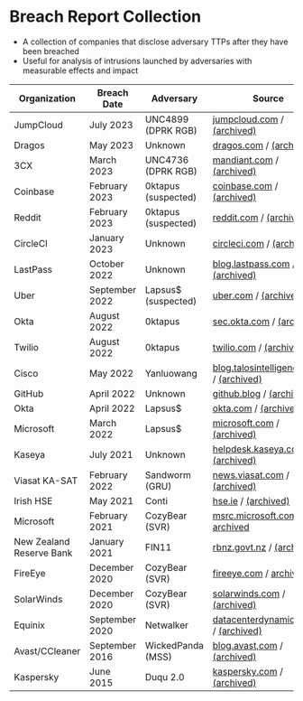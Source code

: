 # Breach Report Collection
- A collection of companies that disclose adversary TTPs after they have been breached
- Useful for analysis of intrusions launched by adversaries with measurable effects and impact

| Organization | Breach Date | Adversary | Source |
|---|---|---|---|
| JumpCloud | July 2023 | UNC4899 (DPRK RGB) | [jumpcloud.com](https://jumpcloud.com/blog/security-update-incident-details) / [(archived)](https://web.archive.org/web/20230726144600/https://jumpcloud.com/blog/security-update-incident-details) |
| Dragos | May 2023 | Unknown | [dragos.com](https://www.dragos.com/blog/deconstructing-a-cybersecurity-event/) / [(archived)](https://web.archive.org/web/20230510160749/https://www.dragos.com/blog/deconstructing-a-cybersecurity-event/) |
| 3CX | March 2023 | UNC4736 (DPRK RGB) | [mandiant.com](https://www.mandiant.com/resources/blog/3cx-software-supply-chain-compromise) / [(archived)](https://web.archive.org/web/20230514094509/https://www.mandiant.com/resources/blog/3cx-software-supply-chain-compromise) |
| Coinbase | February 2023 | 0ktapus (suspected) | [coinbase.com](https://www.coinbase.com/blog/social-engineering-a-coinbase-case-study) / [(archived)](https://web.archive.org/web/20230222172459/https://www.coinbase.com/blog/social-engineering-a-coinbase-case-study)|
| Reddit | February 2023 | 0ktapus (suspected) | [reddit.com](https://www.reddit.com/r/reddit/comments/10y427y/we_had_a_security_incident_heres_what_we_know/) / [(archived)](https://web.archive.org/web/20230210080951/https://www.reddit.com/r/reddit/comments/10y427y/we_had_a_security_incident_heres_what_we_know/)  |
| CircleCI | January 2023 | Unknown | [circleci.com](https://circleci.com/blog/jan-4-2023-incident-report/) / [(archived)](https://web.archive.org/web/20230324014148/https://circleci.com/blog/jan-4-2023-incident-report/)|
| LastPass | October 2022 | Unknown | [blog.lastpass.com](https://blog.lastpass.com/2023/03/security-incident-update-recommended-actions/) / [(archived)](https://web.archive.org/web/20230404132342/https://blog.lastpass.com/2023/03/security-incident-update-recommended-actions/) |
| Uber | September 2022 | Lapsus$ (suspected) | [uber.com](https://www.uber.com/newsroom/security-update/) / [(archived)](https://web.archive.org/web/20230405195617/https://www.uber.com/newsroom/security-update/) |
| Okta | August 2022 | 0ktapus | [sec.okta.com](https://sec.okta.com/scatterswine) / [(archived)](https://web.archive.org/web/20230131172440/https://sec.okta.com/scatterswine/) |
| Twilio | August 2022 | 0ktapus | [twilio.com](https://www.twilio.com/blog/august-2022-social-engineering-attack) / [(archived)](https://web.archive.org/web/20230404043749/https://www.twilio.com/blog/august-2022-social-engineering-attack) |
| Cisco | May 2022 | Yanluowang| [blog.talosintelligence.com](https://blog.talosintelligence.com/recent-cyber-attack/) / [(archived)](https://web.archive.org/web/20230407165709/https://blog.talosintelligence.com/recent-cyber-attack/) |
| GitHub | April 2022 | Unknown | [github.blog](https://github.blog/2022-04-15-security-alert-stolen-oauth-user-tokens/) / [(archived)](https://web.archive.org/web/20230201012026/https://github.blog/2022-04-15-security-alert-stolen-oauth-user-tokens/) |
| Okta | April 2022 | Lapsus$ | [okta.com](https://www.okta.com/blog/2022/04/okta-concludes-its-investigation-into-the-january-2022-compromise/) / [(archived)](https://web.archive.org/web/20230325071437/https://www.okta.com/blog/2022/04/okta-concludes-its-investigation-into-the-january-2022-compromise/) |
| Microsoft | March 2022 | Lapsus$ | [microsoft.com](https://www.microsoft.com/en-us/security/blog/2022/03/22/dev-0537-criminal-actor-targeting-organizations-for-data-exfiltration-and-destruction/) / [(archived)](https://web.archive.org/web/20230212051224/https://www.microsoft.com/en-us/security/blog/2022/03/22/dev-0537-criminal-actor-targeting-organizations-for-data-exfiltration-and-destruction/) |
| Kaseya | July 2021 | Unknown | [helpdesk.kaseya.com](https://helpdesk.kaseya.com/hc/en-gb/articles/4403584098961-Incident-Overview-Technical-Details) / [(archived)](https://web.archive.org/web/20230416084704/https://helpdesk.kaseya.com/hc/en-gb/articles/4403584098961-Incident-Overview-Technical-Details) |
| Viasat KA-SAT | February 2022 | Sandworm (GRU) | [news.viasat.com](https://news.viasat.com/blog/corporate/ka-sat-network-cyber-attack-overview) / [(archived)](https://web.archive.org/web/20230407225107/https://news.viasat.com/blog/corporate/ka-sat-network-cyber-attack-overview) |
| Irish HSE | May 2021 | Conti | [hse.ie](https://www.hse.ie/eng/services/news/media/pressrel/hse-publishes-independent-report-on-conti-cyber-attack.html) / [(archived)](https://web.archive.org/web/20230323031057/https://www.hse.ie/eng/services/news/media/pressrel/hse-publishes-independent-report-on-conti-cyber-attack.html) |
| Microsoft | February 2021 | CozyBear (SVR) | [msrc.microsoft.com](https://msrc.microsoft.com/blog/2021/02/microsoft-internal-solorigate-investigation-final-update/) / [archived](https://web.archive.org/web/20230313193242/https://msrc.microsoft.com/blog/2021/02/microsoft-internal-solorigate-investigation-final-update/) |
| New Zealand Reserve Bank | January 2021 | FIN11 | [rbnz.govt.nz](https://www.rbnz.govt.nz/about-us/responsibility-and-accountability/our-response-to-the-data-breach) / [(archived)](https://web.archive.org/web/20230206161320/https://www.rbnz.govt.nz/about-us/responsibility-and-accountability/our-response-to-the-data-breach) |
| FireEye | December 2020 | CozyBear (SVR) | [fireeye.com](https://www.fireeye.com/blog/threat-research/2020/12/unauthorized-access-of-fireeye-red-team-tools.html) / [archived](https://web.archive.org/web/20201209011927/https://www.fireeye.com/blog/threat-research/2020/12/unauthorized-access-of-fireeye-red-team-tools.html) |
| SolarWinds | December 2020 | CozyBear (SVR) | [solarwinds.com](https://orangematter.solarwinds.com/2021/01/11/new-findings-from-our-investigation-of-sunburst/) / [(archived)](https://web.archive.org/web/20230209021934/https://orangematter.solarwinds.com/2021/01/11/new-findings-from-our-investigation-of-sunburst/) |
| Equinix | September 2020| Netwalker | [datacenterdynamics.com](https://www.datacenterdynamics.com/en/analysis/michael-montoya-equinixs-ciso-a-year-on-from-its-2020-ransomware-incident/) / [(archived)](https://web.archive.org/web/20221129110831/https://www.datacenterdynamics.com/en/analysis/michael-montoya-equinixs-ciso-a-year-on-from-its-2020-ransomware-incident/) |
| Avast/CCleaner | September 2016 | WickedPanda (MSS) | [blog.avast,com](https://blog.avast.com/update-ccleaner-attackers-entered-via-teamviewer) / [(archived)](https://web.archive.org/web/20230406024839/https://blog.avast.com/update-ccleaner-attackers-entered-via-teamviewer) |
| Kaspersky | June 2015 | Duqu 2.0 | [kaspersky.com](https://www.kaspersky.com/about/press-releases/2015_duqu-is-back-kaspersky-lab-reveals-cyberattack-on-its-corporate-network-that-also-hit-high-profile-victims-in-western-countries-the-middle-east-and-asia) / [(archived)](https://web.archive.org/web/20221102194801/https://www.kaspersky.com/about/press-releases/2015_duqu-is-back-kaspersky-lab-reveals-cyberattack-on-its-corporate-network-that-also-hit-high-profile-victims-in-western-countries-the-middle-east-and-asia) |
